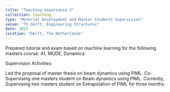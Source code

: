 ```yaml
---
title: "Teaching experience 2"
collection: teaching
type: "Material Development and Master Students Supervision"
venue: "TU Delft, Engineering Structures"
date: 2023
location: "Delft, The Netherlands"
---
```

Prepared tutorial and exam based on machine learning for the following masters course: A1, MUDE, Dynamica

Supervision Activities: 

Led the proposal of master thesis on beam dynamics using PIML.
Co-Supervising one masters student on Beam dynamics using PIML.
Currently, Supervising two masters student on Extrapolation of PIML for three months.



